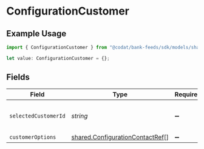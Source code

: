# ConfigurationCustomer

## Example Usage

```typescript
import { ConfigurationCustomer } from "@codat/bank-feeds/sdk/models/shared";

let value: ConfigurationCustomer = {};
```

## Fields

| Field                                                                                     | Type                                                                                      | Required                                                                                  | Description                                                                               |
| ----------------------------------------------------------------------------------------- | ----------------------------------------------------------------------------------------- | ----------------------------------------------------------------------------------------- | ----------------------------------------------------------------------------------------- |
| `selectedCustomerId`                                                                      | *string*                                                                                  | :heavy_minus_sign:                                                                        | Unique identifier for the customer.                                                       |
| `customerOptions`                                                                         | [shared.ConfigurationContactRef](../../../sdk/models/shared/configurationcontactref.md)[] | :heavy_minus_sign:                                                                        | N/A                                                                                       |